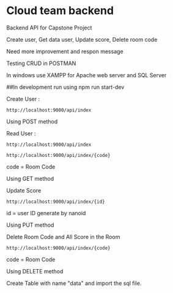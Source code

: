 # Cloud team backend
 Backend API for Capstone Project

Create user, Get data user, Update score, Delete room code 

Need more improvement and respon message

Testing CRUD in POSTMAN

In windows use XAMPP for Apache web server and SQL Server 

##In development run using npm run start-dev

Create User :
```
http://localhost:9000/api/index
```
Using POST method 

Read User :
```
http://localhost:9000/api/index

http://localhost:9000/api/index/{code}
```
code = Room Code

Using GET method

Update Score
```
http://localhost:9000/api/index/{id}
```
id = user ID generate by nanoid

Using PUT method

Delete Room Code and All Score in the Room
```
http://localhost:9000/api/index/{code}
```
code = Room Code

Using DELETE method


Create Table with name "data" and import the sql file.





